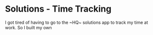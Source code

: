 # Solutions - Time Tracking

I got tired of having to go to the ~HQ~ solutions app to track my time at work. So I built my own 

